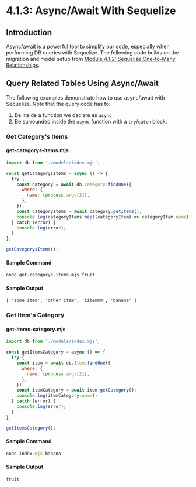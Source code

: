 # 4.1.3: Async/Await With Sequelize

## Introduction

Async/await is a powerful tool to simplify our code, especially when performing DB queries with Sequelize. The following code builds on the migration and model setup from [Module 4.1.2: Sequelize One-to-Many Relationships](4.1.2-sequelize-one-to-many-relationships.md).

## Query Related Tables Using Async/Await

The following examples demonstrate how to use async/await with Sequelize. Note that the query code has to:

1. Be inside a function we declare as `async`
2. Be surrounded inside the `async` function with a `try`/`catch` block.

### Get Category's Items

#### get-categorys-items.mjs

```javascript
import db from './models/index.mjs';

const getCategorysItems = async () => {
  try {
    const category = await db.Category.findOne({
      where: {
        name: [process.argv[2]],
      },
    });
    const categoryItems = await category.getItems();
    console.log(categoryItems.map((categoryItem) => categoryItem.name));
  } catch (error) {
    console.log(error);
  }
};

getCategorysItems();
```

#### Sample Command

```bash
node get-categorys-items.mjs fruit
```

#### Sample Output

```
[ 'some item', 'other item', 'iitemmm', 'banana' ]
```

### Get Item's Category

#### get-items-category.mjs

```javascript
import db from './models/index.mjs';

const getItemsCategory = async () => {
  try {
    const item = await db.Item.findOne({
      where: {
        name: [process.argv[2]],
      },
    });
    const itemCategory = await item.getCategory();
    console.log(itemCategory.name);
  } catch (error) {
    console.log(error);
  }
};

getItemsCategory();
```

#### Sample Command

```javascript
node index.mjs banana
```

#### Sample Output

```
fruit
```
